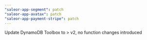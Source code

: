 ```yaml
---
"saleor-app-segment": patch
"saleor-app-avatax": patch
"saleor-app-payment-stripe": patch
---
```


Update DynamoDB Toolbox to > v2, no function changes introduced
